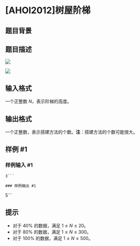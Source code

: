# [AHOI2012]树屋阶梯

## 题目背景



## 题目描述

 ![](https://cdn.luogu.com.cn/upload/pic/1630.png) 

 ![](https://cdn.luogu.com.cn/upload/pic/1631.png) 



## 输入格式

一个正整数 $N$，表示阶梯的高度。


## 输出格式

一个正整数，表示搭建方法的个数。**注**：搭建方法的个数可能很大。


## 样例 #1

### 样例输入 #1
```
3```

### 样例输出 #1

```
5```

## 提示

- 对于 $40\%$ 的数据，满足 $1\le N\le 20$。
- 对于 $80\%$ 的数据，满足 $1\le N\le 300$。
- 对于 $100\%$ 的数据，满足 $1\le N\le 500$。

